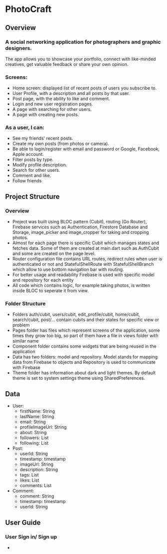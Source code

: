 # PhotoCraft

## Overview

### A social networking application for photographers and graphic designers.
 
The app allows you to showcase your portfolio, connect with like-minded creatives, get valuable feedback or share your own opinion.
 
### Screens:
- Home screen: displayed list of recent posts of users you subscribe to.
- User Profile, with a description and all posts by that user.
- Post page, with the ability to like and comment.
- Login and new user registration pages.
- A page with searching for other users.
- A page with creating new posts.

### As a user, I can:
- See my friends' recent posts.
- Create my own posts (from photos or camera).
- Be able to login/register with email and password or Google, Facebook, Apple account.
- Filter posts by type.
- Modify profile description.
- Search for other users.
- Comment and like.
- Follow friends


## Project Structure
### Overview
- Project was built using BLOC pattern (Cubit), routing (Go Router), Firebase services such as Authentication, Firestore Database and Storage, image_picker and image_cropper for taking and cropping photos.
- Almost for each page there is specific Cubit which manages states and fetches data. Some of them are created at main.dart such as AuthCubit and some are created on the page level.
- Router configuration file contains URL routes, redirect rules when user is authenticated or not and StatefulShellRoute with StatefulShellBranch which allow to use bottom navigation bar with routing.
- For better usage and readability Firebase is used with specific model and repository for each entity
- All code which contains logic, for example taking photos, is written inside BLOC to seperate it from view.

### Folder Structure
  - Folders auth/cubit, users/cubit, edit_profile/cubit, home/cubit, search/cubit, post/... contain cubits and their states for specific view or problem
  - Pages folder has files which represent screens of the application, some times they grow too big, so part of them have a file in views folder with similar name
  - Component folder contains some widgets that are being reused in the application
  - Data has two folders: model and repository. Model stands for mapping data from Firebase to objects and Repository is used to communicate with Firebase
  - Theme folder has information about dark and light themes. By default theme  is set to system settings theme using SharedPreferences.
 
  ## Data
  - User:
    - firstName: String
    - lastName: String
    - email: String
    - profileImageUrl: String
    - about: String
    - followers: List<String>
    - following: List<String>
  - Post:
     - userId: String
     - timestamp: timestamp
     - imageUrl: String
     - description: String
     - tags: List<String>
     - likes: List<String>
     - comments: List<Comment>
  - Comment:
     - comment: String
     - timestamp: timestamp
     - userId: String 

  ## User Guide
   ### User Sign in/ Sign up
   - 
